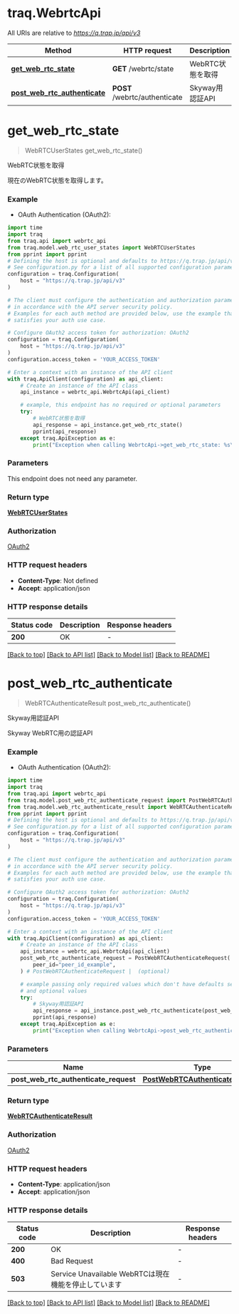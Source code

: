 # traq.WebrtcApi

All URIs are relative to *https://q.trap.jp/api/v3*

Method | HTTP request | Description
------------- | ------------- | -------------
[**get_web_rtc_state**](WebrtcApi.md#get_web_rtc_state) | **GET** /webrtc/state | WebRTC状態を取得
[**post_web_rtc_authenticate**](WebrtcApi.md#post_web_rtc_authenticate) | **POST** /webrtc/authenticate | Skyway用認証API


# **get_web_rtc_state**
> WebRTCUserStates get_web_rtc_state()

WebRTC状態を取得

現在のWebRTC状態を取得します。

### Example

* OAuth Authentication (OAuth2):

```python
import time
import traq
from traq.api import webrtc_api
from traq.model.web_rtc_user_states import WebRTCUserStates
from pprint import pprint
# Defining the host is optional and defaults to https://q.trap.jp/api/v3
# See configuration.py for a list of all supported configuration parameters.
configuration = traq.Configuration(
    host = "https://q.trap.jp/api/v3"
)

# The client must configure the authentication and authorization parameters
# in accordance with the API server security policy.
# Examples for each auth method are provided below, use the example that
# satisfies your auth use case.

# Configure OAuth2 access token for authorization: OAuth2
configuration = traq.Configuration(
    host = "https://q.trap.jp/api/v3"
)
configuration.access_token = 'YOUR_ACCESS_TOKEN'

# Enter a context with an instance of the API client
with traq.ApiClient(configuration) as api_client:
    # Create an instance of the API class
    api_instance = webrtc_api.WebrtcApi(api_client)

    # example, this endpoint has no required or optional parameters
    try:
        # WebRTC状態を取得
        api_response = api_instance.get_web_rtc_state()
        pprint(api_response)
    except traq.ApiException as e:
        print("Exception when calling WebrtcApi->get_web_rtc_state: %s\n" % e)
```


### Parameters
This endpoint does not need any parameter.

### Return type

[**WebRTCUserStates**](WebRTCUserStates.md)

### Authorization

[OAuth2](../README.md#OAuth2)

### HTTP request headers

 - **Content-Type**: Not defined
 - **Accept**: application/json


### HTTP response details

| Status code | Description | Response headers |
|-------------|-------------|------------------|
**200** | OK |  -  |

[[Back to top]](#) [[Back to API list]](../README.md#documentation-for-api-endpoints) [[Back to Model list]](../README.md#documentation-for-models) [[Back to README]](../README.md)

# **post_web_rtc_authenticate**
> WebRTCAuthenticateResult post_web_rtc_authenticate()

Skyway用認証API

Skyway WebRTC用の認証API

### Example

* OAuth Authentication (OAuth2):

```python
import time
import traq
from traq.api import webrtc_api
from traq.model.post_web_rtc_authenticate_request import PostWebRTCAuthenticateRequest
from traq.model.web_rtc_authenticate_result import WebRTCAuthenticateResult
from pprint import pprint
# Defining the host is optional and defaults to https://q.trap.jp/api/v3
# See configuration.py for a list of all supported configuration parameters.
configuration = traq.Configuration(
    host = "https://q.trap.jp/api/v3"
)

# The client must configure the authentication and authorization parameters
# in accordance with the API server security policy.
# Examples for each auth method are provided below, use the example that
# satisfies your auth use case.

# Configure OAuth2 access token for authorization: OAuth2
configuration = traq.Configuration(
    host = "https://q.trap.jp/api/v3"
)
configuration.access_token = 'YOUR_ACCESS_TOKEN'

# Enter a context with an instance of the API client
with traq.ApiClient(configuration) as api_client:
    # Create an instance of the API class
    api_instance = webrtc_api.WebrtcApi(api_client)
    post_web_rtc_authenticate_request = PostWebRTCAuthenticateRequest(
        peer_id="peer_id_example",
    ) # PostWebRTCAuthenticateRequest |  (optional)

    # example passing only required values which don't have defaults set
    # and optional values
    try:
        # Skyway用認証API
        api_response = api_instance.post_web_rtc_authenticate(post_web_rtc_authenticate_request=post_web_rtc_authenticate_request)
        pprint(api_response)
    except traq.ApiException as e:
        print("Exception when calling WebrtcApi->post_web_rtc_authenticate: %s\n" % e)
```


### Parameters

Name | Type | Description  | Notes
------------- | ------------- | ------------- | -------------
 **post_web_rtc_authenticate_request** | [**PostWebRTCAuthenticateRequest**](PostWebRTCAuthenticateRequest.md)|  | [optional]

### Return type

[**WebRTCAuthenticateResult**](WebRTCAuthenticateResult.md)

### Authorization

[OAuth2](../README.md#OAuth2)

### HTTP request headers

 - **Content-Type**: application/json
 - **Accept**: application/json


### HTTP response details

| Status code | Description | Response headers |
|-------------|-------------|------------------|
**200** | OK |  -  |
**400** | Bad Request |  -  |
**503** | Service Unavailable WebRTCは現在機能を停止しています |  -  |

[[Back to top]](#) [[Back to API list]](../README.md#documentation-for-api-endpoints) [[Back to Model list]](../README.md#documentation-for-models) [[Back to README]](../README.md)

